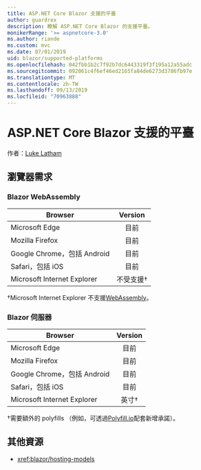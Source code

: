 ```yaml
---
title: ASP.NET Core Blazor 支援的平臺
author: guardrex
description: 瞭解 ASP.NET Core Blazor 的支援平臺。
monikerRange: '>= aspnetcore-3.0'
ms.author: riande
ms.custom: mvc
ms.date: 07/01/2019
uid: blazor/supported-platforms
ms.openlocfilehash: 042fbb1b2c7f92b7dc6443319f3f195a12a55adc
ms.sourcegitcommit: 092061c4f6ef46ed2165fa84de6273d3786fb97e
ms.translationtype: MT
ms.contentlocale: zh-TW
ms.lasthandoff: 09/13/2019
ms.locfileid: "70963888"
---
```

# <a name="aspnet-core-blazor-supported-platforms"></a>ASP.NET Core Blazor 支援的平臺

作者：[Luke Latham](https://github.com/guardrex)

## <a name="browser-requirements"></a>瀏覽器需求

### <a name="blazor-webassembly"></a>Blazor WebAssembly

| Browser                          | Version               |
| -------------------------------- | :-------------------: |
| Microsoft Edge                   | 目前               |
| Mozilla Firefox                  | 目前               |
| Google Chrome，包括 Android | 目前               |
| Safari，包括 iOS            | 目前               |
| Microsoft Internet Explorer      | 不受支援&dagger; |

&dagger;Microsoft Internet Explorer 不支援[WebAssembly](https://webassembly.org)。

### <a name="blazor-server"></a>Blazor 伺服器

| Browser                          | Version    |
| -------------------------------- | :--------: |
| Microsoft Edge                   | 目前    |
| Mozilla Firefox                  | 目前    |
| Google Chrome，包括 Android | 目前    |
| Safari，包括 iOS            | 目前    |
| Microsoft Internet Explorer      | 英寸&dagger; |

&dagger;需要額外的 polyfills （例如，可透過[Polyfill.io](https://polyfill.io/v3/)配套新增承諾）。

## <a name="additional-resources"></a>其他資源

* <xref:blazor/hosting-models>
